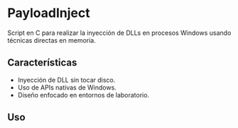 # PayloadInject

Script en C para realizar la inyección de DLLs en procesos Windows usando técnicas directas en memoria.

## Características

- Inyección de DLL sin tocar disco.
- Uso de APIs nativas de Windows.
- Diseño enfocado en entornos de laboratorio.

## Uso

